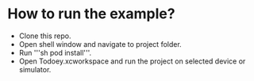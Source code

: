 # **How to run the example?**

- Clone this repo.
- Open shell window and navigate to project folder.
- Run '''sh
pod install'''.
- Open Todoey.xcworkspace and run the project on selected device or simulator.
